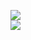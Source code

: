 [![](https://img.shields.io/badge/Made%20With-Github%20Spray-lightgrey.svg?style=for-the-badge&logo=github)](https://github.com/Annihil/github-spray#2488)  
[![](https://i.imgur.com/2DrTn0Z.gif)](https://github.com/Annihil/github-spray)